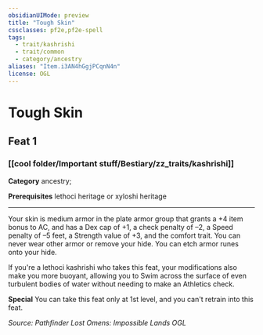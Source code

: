 ```yaml
---
obsidianUIMode: preview
title: "Tough Skin"
cssclasses: pf2e,pf2e-spell
tags:
  - trait/kashrishi
  - trait/common
  - category/ancestry
aliases: "Item.i3AN4hGgjPCqnN4n"
license: OGL
---
```

# Tough Skin
## Feat 1
### [[cool folder/Important stuff/Bestiary/zz_traits/kashrishi]]

**Category** ancestry; 



**Prerequisites** lethoci heritage or xyloshi heritage
* * *
Your skin is medium armor in the plate armor group that grants a +4 item bonus to AC, and has a Dex cap of +1, a check penalty of –2, a Speed penalty of –5 feet, a Strength value of +3, and the comfort trait. You can never wear other armor or remove your hide. You can etch armor runes onto your hide.

If you're a lethoci kashrishi who takes this feat, your modifications also make you more buoyant, allowing you to Swim across the surface of even turbulent bodies of water without needing to make an Athletics check.

**Special** You can take this feat only at 1st level, and you can't retrain into this feat.

*Source: Pathfinder Lost Omens: Impossible Lands*
*OGL*